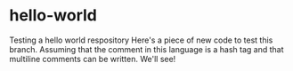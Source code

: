 # hello-world
Testing a hello world respository
Here's a piece of new code to test this branch. 
Assuming that the comment in this language 
is a hash tag and that multiline comments
can be written. We'll see!

